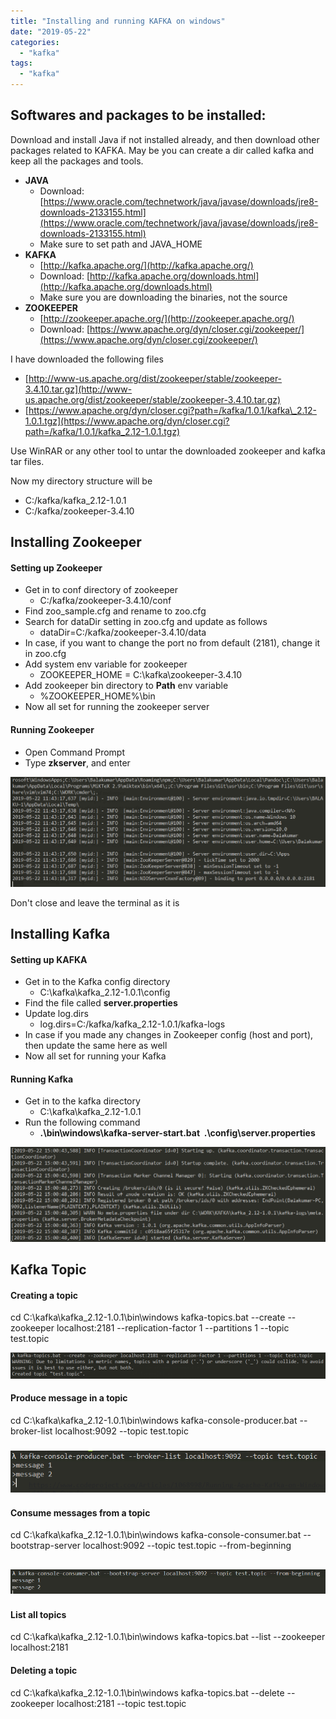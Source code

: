 ```yaml
---
title: "Installing and running KAFKA on windows"
date: "2019-05-22"
categories: 
  - "kafka"
tags: 
  - "kafka"
---
```


## Softwares and packages to be installed:

Download and install Java if not installed already, and then download other packages related to KAFKA. May be you can create a dir called kafka and keep all the packages and tools.

* **JAVA**
    - Download: [https://www.oracle.com/technetwork/java/javase/downloads/jre8-downloads-2133155.html](https://www.oracle.com/technetwork/java/javase/downloads/jre8-downloads-2133155.html)
    - Make sure to set path and JAVA_HOME
* **KAFKA**
    - [http://kafka.apache.org/](http://kafka.apache.org/)
    - Download: [http://kafka.apache.org/downloads.html](http://kafka.apache.org/downloads.html)
    - Make sure you are downloading the binaries, not the source
* **ZOOKEEPER**
    - [http://zookeeper.apache.org/](http://zookeeper.apache.org/)
    - Download: [https://www.apache.org/dyn/closer.cgi/zookeeper/](https://www.apache.org/dyn/closer.cgi/zookeeper/)

I have downloaded the following files

- [http://www-us.apache.org/dist/zookeeper/stable/zookeeper-3.4.10.tar.gz](http://www-us.apache.org/dist/zookeeper/stable/zookeeper-3.4.10.tar.gz)
- [https://www.apache.org/dyn/closer.cgi?path=/kafka/1.0.1/kafka\_2.12-1.0.1.tgz](https://www.apache.org/dyn/closer.cgi?path=/kafka/1.0.1/kafka_2.12-1.0.1.tgz)

Use WinRAR or any other tool to untar the downloaded zookeeper and kafka tar files.

Now my directory structure will be

- C:/kafka/kafka_2.12-1.0.1
- C:/kafka/zookeeper-3.4.10

## Installing Zookeeper

#### Setting up Zookeeper

- Get in to conf directory of zookeeper
    - C:/kafka/zookeeper-3.4.10/conf
- Find zoo_sample.cfg and rename to zoo.cfg
- Search for dataDir setting in zoo.cfg and update as follows
    - dataDir=C:/kafka/zookeeper-3.4.10/data
- In case, if you want to change the port no from default (2181), change it in zoo.cfg
- Add system env variable for zookeeper
    - ZOOKEEPER_HOME = C:\kafka\zookeeper-3.4.10
- Add zookeeper bin directory to **Path** env variable
    - %ZOOKEEPER_HOME%\bin
- Now all set for running the zookeeper server

#### Running Zookeeper

- Open Command Prompt
- Type **zkserver**, and enter

![](./images/kafka-1.png)

Don't close and leave the terminal as it is

## Installing Kafka

#### Setting up KAFKA

- Get in to the Kafka config directory
    - C:\kafka\kafka_2.12-1.0.1\config
- Find the file called **server.properties**
- Update log.dirs
    - log.dirs=C:/kafka/kafka_2.12-1.0.1/kafka-logs
- In case if you made any changes in Zookeeper config (host and port), then update the same here as well
- Now all set for running your Kafka

#### Running Kafka

- Get in to the kafka directory
    - C:\kafka\kafka_2.12-1.0.1
- Run the following command
    - **.\bin\windows\kafka-server-start.bat  .\config\server.properties**

![](./images/kafka-2.png)

## Kafka Topic

#### Creating a topic

cd C:\kafka\kafka_2.12-1.0.1\bin\windows
kafka-topics.bat --create --zookeeper localhost:2181 --replication-factor 1 --partitions 1 --topic test.topic

![](./images/kafka-3.png)

#### Produce message in a topic

cd C:\kafka\kafka_2.12-1.0.1\bin\windows
kafka-console-producer.bat --broker-list localhost:9092 --topic test.topic

### ![](./images/kafka-4.png)

#### Consume messages from a topic

cd C:\kafka\kafka_2.12-1.0.1\bin\windows
kafka-console-consumer.bat --bootstrap-server localhost:9092 --topic test.topic --from-beginning

## ![](./images/kafka-5.png)

#### List all topics

cd C:\kafka\kafka_2.12-1.0.1\bin\windows
kafka-topics.bat --list --zookeeper localhost:2181

#### Deleting a topic

cd C:\kafka\kafka_2.12-1.0.1\bin\windows
kafka-topics.bat --delete --zookeeper localhost:2181 --topic test.topic
